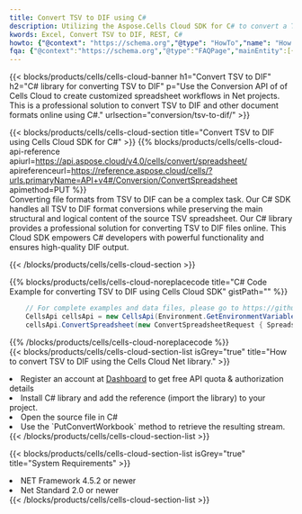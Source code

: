 ```yaml
---
title: Convert TSV to DIF using C# 
description: Utilizing the Aspose.Cells Cloud SDK for C# to convert a TSV format file to a DIF format file. 
kwords: Excel, Convert TSV to DIF, REST, C#
howto: {"@context": "https://schema.org","@type": "HowTo","name": "How to convert TSV to DIF using the Cells Cloud Net library.","description": "How to convert TSV to DIF using the Cells Cloud Net library.","image": {"@type": "ImageObject"},"url": "/net/conversion/tsv-to-dif/","step": [{ "@type": "HowToStep","name": "How to convert TSV to DIF using the Cells Cloud Net library. step 1", "image": {"@type": "ImageObject",},"url": "/net/conversion/tsv-to-dif/","text": "Register an account at <a href='https://dashboard.aspose.cloud/'>Dashboard</a> to get free API quota & authorization details",},{ "@type": "HowToStep","name": "How to convert TSV to DIF using the Cells Cloud Net library. step 1", "image": {"@type": "ImageObject",},"url": "/net/conversion/tsv-to-dif/","text": "Install C# library and add the reference (import the library) to your project.",},{ "@type": "HowToStep","name": "How to convert TSV to DIF using the Cells Cloud Net library. step 1", "image": {"@type": "ImageObject",},"url": "/net/conversion/tsv-to-dif/","text": "Open the source file in C#",},{ "@type": "HowToStep","name": "How to convert TSV to DIF using the Cells Cloud Net library. step 1", "image": {"@type": "ImageObject",},"url": "/net/conversion/tsv-to-dif/","text": "Use the `PutConvertWorkbook` method to retrieve the resulting stream.",}, ],"supply": {"@type": "HowToSupply","name": "document"},"tool": [{"@type": "HowToTool","name": "Visual Studio, Visual Studio Code, Rider "},{"@type": "HowToTool","name": "Aspose Cells"}],"totalTime": "PT6M"}
fqa: {"@context":"https://schema.org","@type":"FAQPage","mainEntity":[{"@type":"Question","name":"Why convert file formats in C# using REST API?","acceptedAnswer":{"@type":"Answer","text":"Documents are encoded in many ways, and some files may be incompatible with the software you use. To open and read such files, just convert them to appropriate file formats.<br/><ol><li>Install .NET SDK and add the reference (import the library) to your project.</li><li>Open the source file in C# using REST API.</li><li>Call the PutConvertWorkbookRequest() method, passing an output filename with required extension.</li><li>Get the result of conversion as a separate file.</li></ol>"}},{"@type":"Question","name":"What file formats can I convert with your C# library?","acceptedAnswer":{"@type":"Answer","text":"We support a variety of file formats for conversion using .NET library, including XLSX, Excel, xls , PDF, CSV, HTML, Markdown, XML, PNG, JPG, TIFF, Json, TXT and many more."}},{"@type":"Question","name":"What is the maximum allowed file size for conversion using this .NET library?","acceptedAnswer":{"@type":"Answer","text":"There are no file size limits for format conversions using .NET library."}}]}
---
```



{{< blocks/products/cells/cells-cloud-banner h1="Convert TSV to DIF" h2="C# library for converting TSV to DIF" p="Use the Conversion API of of Cells Cloud to create customized spreadsheet workflows in Net projects. This is a professional solution to convert TSV to DIF and other document formats online using C#." urlsection="conversion/tsv-to-dif/" >}}

{{< blocks/products/cells/cells-cloud-section  title="Convert TSV to DIF using Cells Cloud SDK for C#" >}}
{{% blocks/products/cells/cells-cloud-api-reference  apiurl=https://api.aspose.cloud/v4.0/cells/convert/spreadsheet/  apireferenceurl=https://reference.aspose.cloud/cells/?urls.primaryName=API+v4#/Conversion/ConvertSpreadsheet  apimethod=PUT %}}
<br/>
Converting file formats from TSV to DIF can be a complex task. Our C# SDK handles all TSV to DIF format conversions while preserving the main structural and logical content of the source TSV spreadsheet. Our C# library provides a professional solution for converting TSV to DIF files online. This Cloud SDK empowers C# developers with powerful functionality and ensures high-quality DIF output.

{{< /blocks/products/cells/cells-cloud-section >}}

{{% blocks/products/cells/cells-cloud-noreplacecode title="C# Code Example for converting TSV to DIF using Cells Cloud SDK" gistPath="" %}}
 
```cs
    // For complete examples and data files, please go to https://github.com/aspose-cells-cloud/aspose-cells-cloud-dotnet/
    CellsApi cellsApi = new CellsApi(Environment.GetEnvironmentVariable("ProductClientId"), Environment.GetEnvironmentVariable("ProductClientSecret"));
    cellsApi.ConvertSpreadsheet(new ConvertSpreadsheetRequest { Spreadsheet = "EmployeeSalesSummary.tsv", format = "dif" }, "EmployeeSalesSummary.dif");
```
 
{{% /blocks/products/cells/cells-cloud-noreplacecode  %}}
<br/>
{{< blocks/products/cells/cells-cloud-section-list isGrey="true"  title="How to convert TSV to DIF using the Cells Cloud Net library." >}}
<li>Register an account at <a href="https://dashboard.aspose.cloud/">Dashboard</a> to get free API quota & authorization details</li>
<li>Install C# library and add the reference (import the library) to your project.</li>
<li>Open the source file in C#</li>
<li>Use the `PutConvertWorkbook` method to retrieve the resulting stream.</li>
{{< /blocks/products/cells/cells-cloud-section-list >}}

{{< blocks/products/cells/cells-cloud-section-list isGrey="true"  title="System Requirements" >}}
<li>NET Framework 4.5.2 or newer</li>
<li>Net Standard 2.0 or newer</li>
{{< /blocks/products/cells/cells-cloud-section-list >}}
